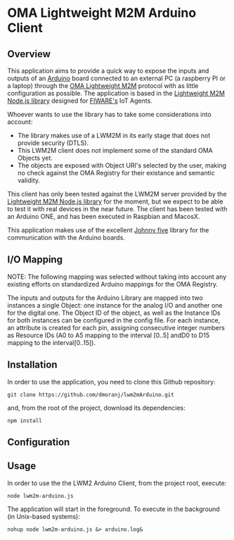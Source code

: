 # OMA Lightweight M2M Arduino Client
## Overview
This application aims to provide a quick way to expose the inputs and outputs of an [Arduino](http://www.arduino.cc/) board connected
to an external PC (a raspberry PI or a laptop) through the [OMA Lightweight M2M](http://technical.openmobilealliance.org/Technical/technical-information/release-program/current-releases/oma-lightweightm2m-v1-0)
protocol with as little configuration as possible. The application is based in the [Lightweight M2M Node.js library](https://github.com/telefonicaid/iotagent-lwm2m-lib)
designed for [FIWARE's](http://www.fiware.org/) IoT Agents.

Whoever wants to use the library has to take some considerations into account:
* The library makes use of a LWM2M in its early stage that does not provide security (DTLS).
* This LWM2M client does not implement some of the standard OMA Objects yet.
* The objects are exposed with Object URI's selected by the user, making no check against the OMA Registry for their existance and
semantic validity.

This client has only been tested against the LWM2M server provided by the [Lightweight M2M Node.js library](https://github.com/telefonicaid/iotagent-lwm2m-lib)
for the moment, but we expect to be able to test it with real devices in the near future. The client has been tested with an
Arduino ONE, and has been executed in Raspbian and MacosX.

This application makes use of the excellent [Johnny five](https://github.com/rwaldron/johnny-five) library for the communication
with the Arduino boards.

## I/O Mapping
NOTE: The following mapping was selected without taking into account any existing efforts on standardized Arduino mappings for 
the OMA Registry.

The inputs and outputs for the Arduino Library are mapped into two instances a single Object: one instance for the analog I/O
and another one for the digital one. The Object ID of the object, as well as the Instance IDs for both instances can be configured
in the config file. For each instance, an attribute is created for each pin, assigning consecutive integer numbers as Resource IDs
(A0 to A5 mapping to the interval [0..5] andD0 to D15 mapping to the interval[0..15]).

## Installation
In order to use the application, you need to clone this Github repository:
```
git clone https://github.com/dmoranj/lwm2mArduino.git
```
and, from the root of the project, download its dependencies:
```
npm install
```
## Configuration


## Usage
In order to use the the LWM2 Arduino Client, from the project root, execute:
```
node lwm2m-arduino.js
```
The application will start in the foreground. To execute in the background (in Unix-based systems):
```
nohup node lwm2m-arduino.js &> arduino.log&
```

